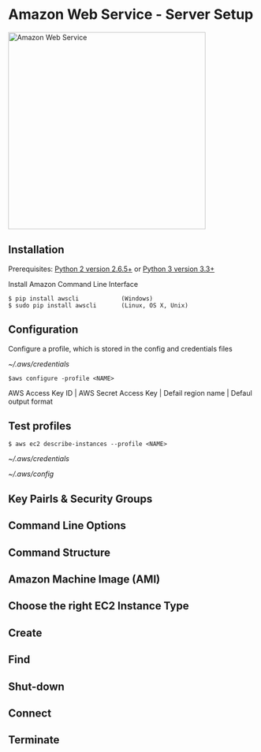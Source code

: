 # Amazon Web Service - Server Setup

<img src="https://upload.wikimedia.org/wikipedia/commons/thumb/1/1d/AmazonWebservices_Logo.svg/2000px-AmazonWebservices_Logo.svg.png" alt="Amazon Web Service" style="width: 400px;"/>

## Installation

Prerequisites: [Python 2 version 2.6.5+](https://www.python.org/downloads/) or [Python 3 version 3.3+](https://www.python.org/downloads/)

Install Amazon Command Line Interface

    $ pip install awscli            (Windows)
    $ sudo pip install awscli       (Linux, OS X, Unix)

## Configuration

Configure a profile, which is stored in the config and credentials files

*~/.aws/credentials*

    $aws configure -profile <NAME>

AWS Access Key ID | AWS Secret Access Key | Defail region name | Defaul output format


## Test profiles

    $ aws ec2 describe-instances --profile <NAME>

*~/.aws/credentials*

*~/.aws/config*

## Key Pairls & Security Groups



## Command Line Options



## Command Structure



## Amazon Machine Image (AMI)



## Choose the right EC2 Instance Type



## Create



## Find



## Shut-down



## Connect



## Terminate